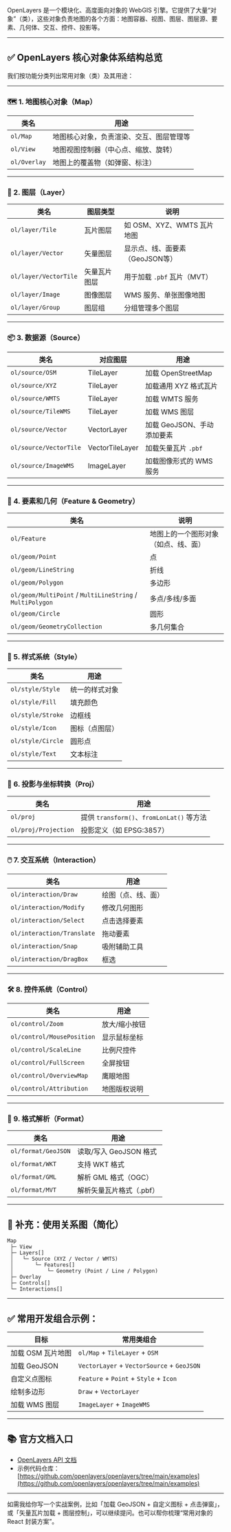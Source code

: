 OpenLayers 是一个模块化、高度面向对象的 WebGIS 引擎。它提供了大量“对象”（类），这些对象负责地图的各个方面：地图容器、视图、图层、图层源、要素、几何体、交互、控件、投影等。

---

## ✅ OpenLayers 核心对象体系结构总览

我们按功能分类列出常用对象（类）及其用途：

---

### 🗺️ 1. 地图核心对象（Map）

| 类名           | 用途                   |
| ------------ | -------------------- |
| `ol/Map`     | 地图核心对象，负责渲染、交互、图层管理等 |
| `ol/View`    | 地图视图控制器（中心点、缩放、旋转）   |
| `ol/Overlay` | 地图上的覆盖物（如弹窗、标注）      |

---

### 🧱 2. 图层（Layer）

| 类名                    | 图层类型   | 说明                  |
| --------------------- | ------ | ------------------- |
| `ol/layer/Tile`       | 瓦片图层   | 如 OSM、XYZ、WMTS 瓦片地图 |
| `ol/layer/Vector`     | 矢量图层   | 显示点、线、面要素（GeoJSON等） |
| `ol/layer/VectorTile` | 矢量瓦片图层 | 用于加载 `.pbf` 瓦片（MVT） |
| `ol/layer/Image`      | 图像图层   | WMS 服务、单张图像地图       |
| `ol/layer/Group`      | 图层组    | 分组管理多个图层            |

---

### 📦 3. 数据源（Source）

| 类名                     | 对应图层            | 用途                |
| ---------------------- | --------------- | ----------------- |
| `ol/source/OSM`        | TileLayer       | 加载 OpenStreetMap  |
| `ol/source/XYZ`        | TileLayer       | 加载通用 XYZ 格式瓦片     |
| `ol/source/WMTS`       | TileLayer       | 加载 WMTS 服务        |
| `ol/source/TileWMS`    | TileLayer       | 加载 WMS 图层         |
| `ol/source/Vector`     | VectorLayer     | 加载 GeoJSON、手动添加要素 |
| `ol/source/VectorTile` | VectorTileLayer | 加载矢量瓦片 `.pbf`     |
| `ol/source/ImageWMS`   | ImageLayer      | 加载图像形式的 WMS 服务    |

---

### 🧩 4. 要素和几何（Feature & Geometry）

| 类名                                                        | 说明                 |
| --------------------------------------------------------- | ------------------ |
| `ol/Feature`                                              | 地图上的一个图形对象（如点、线、面） |
| `ol/geom/Point`                                           | 点                  |
| `ol/geom/LineString`                                      | 折线                 |
| `ol/geom/Polygon`                                         | 多边形                |
| `ol/geom/MultiPoint` / `MultiLineString` / `MultiPolygon` | 多点/多线/多面           |
| `ol/geom/Circle`                                          | 圆形                 |
| `ol/geom/GeometryCollection`                              | 多几何集合              |

---

### 🎨 5. 样式系统（Style）

| 类名                | 用途      |
| ----------------- | ------- |
| `ol/style/Style`  | 统一的样式对象 |
| `ol/style/Fill`   | 填充颜色    |
| `ol/style/Stroke` | 边框线     |
| `ol/style/Icon`   | 图标（点图层） |
| `ol/style/Circle` | 圆形点     |
| `ol/style/Text`   | 文本标注    |

---

### 🧭 6. 投影与坐标转换（Proj）

| 类名                   | 用途                                  |
| -------------------- | ----------------------------------- |
| `ol/proj`            | 提供 `transform()`、`fromLonLat()` 等方法 |
| `ol/proj/Projection` | 投影定义（如 EPSG:3857）                   |

---

### 🖱️ 7. 交互系统（Interaction）

| 类名                         | 用途        |
| -------------------------- | --------- |
| `ol/interaction/Draw`      | 绘图（点、线、面） |
| `ol/interaction/Modify`    | 修改几何图形    |
| `ol/interaction/Select`    | 点击选择要素    |
| `ol/interaction/Translate` | 拖动要素      |
| `ol/interaction/Snap`      | 吸附辅助工具    |
| `ol/interaction/DragBox`   | 框选        |

---

### 🛠️ 8. 控件系统（Control）

| 类名                         | 用途      |
| -------------------------- | ------- |
| `ol/control/Zoom`          | 放大/缩小按钮 |
| `ol/control/MousePosition` | 显示鼠标坐标  |
| `ol/control/ScaleLine`     | 比例尺控件   |
| `ol/control/FullScreen`    | 全屏按钮    |
| `ol/control/OverviewMap`   | 鹰眼地图    |
| `ol/control/Attribution`   | 地图版权说明  |

---

### 📄 9. 格式解析（Format）

| 类名                  | 用途               |
| ------------------- | ---------------- |
| `ol/format/GeoJSON` | 读取/写入 GeoJSON 格式 |
| `ol/format/WKT`     | 支持 WKT 格式        |
| `ol/format/GML`     | 解析 GML 格式（OGC）   |
| `ol/format/MVT`     | 解析矢量瓦片格式（.pbf）   |

---

## 🧠 补充：使用关系图（简化）

```
Map
 ├─ View
 ├─ Layers[]
 │   └─ Source (XYZ / Vector / WMTS)
 │       └─ Features[]
 │           └─ Geometry (Point / Line / Polygon)
 ├─ Overlay
 ├─ Controls[]
 └─ Interactions[]
```

---

## ✅ 常用开发组合示例：

| 目标          | 常用类组合                                      |
| ----------- | ------------------------------------------ |
| 加载 OSM 瓦片地图 | `ol/Map` + `TileLayer` + `OSM`             |
| 加载 GeoJSON  | `VectorLayer` + `VectorSource` + `GeoJSON` |
| 自定义点图标      | `Feature` + `Point` + `Style` + `Icon`     |
| 绘制多边形       | `Draw` + `VectorLayer`                     |
| 加载 WMS 图层   | `ImageLayer` + `ImageWMS`                  |

---

## 📚 官方文档入口

* [OpenLayers API 文档](https://openlayers.org/en/latest/apidoc/)
* 示例代码仓库：[https://github.com/openlayers/openlayers/tree/main/examples](https://github.com/openlayers/openlayers/tree/main/examples)

---

如需我给你写一个实战案例，比如「加载 GeoJSON + 自定义图标 + 点击弹窗」，或「矢量瓦片加载 + 图层控制」，可以继续提问。也可以帮你梳理“常用对象的 React 封装方案”。
